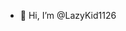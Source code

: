 - 👋 Hi, I’m @LazyKid1126


<!---
LazyKid1126/LazyKid1126 is a ✨ special ✨ repository because its `README.md` (this file) appears on your GitHub profile.
You can click the Preview link to take a look at your changes.
--->
